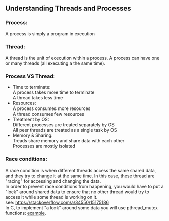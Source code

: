 ## Understanding Threads and Processes
### Process:
A process is simply a program in execution
### Thread:
A thread is the unit of execution within a process. A process can have one or many threads (all executing a the same time).
### Process VS Thread:
- Time to terminate:\
	A process takes more time to terminate\
	A thread takes less time
- Resources:\
	A process consumes more resources \
	A thread consumes few resources
- Treatment by OS:\
	Different processes are treated separately by OS\
	All peer threads are treated as a single task by OS
- Memory & Sharing:\
	Treads share memory and share data with each other\
	Processes are mostly isolated

### Race conditions:
A race condition is when different threads access the same shared data, and they try to change it at the same time. In this case, these thread are "racing" for accessing and changing the data.\
In order to prevent race conditions from happening, you would have to put a "lock" around shared data to ensure that no other thread would try to access it while some thread is working on it.\
see: https://stackoverflow.com/a/34550/15175186 \
In C, to implement "a lock" around some data you will use pthread_mutex functions: [example](/Processes%20%26%20Threads/race_conditions_and_mutex.c).